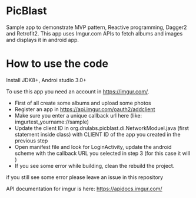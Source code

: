 # PicBlast
Sample app to demonstrate MVP pattern, Reactive programming, Dagger2 and Retrofit2. This app uses Imgur.com APIs to fetch albums and images and displays it in android app.

# How to use the code

Install JDK8+, Androi studio 3.0+

To use this app you need an account in https://imgur.com/.
- First of all create some albums and upload some photos
- Register an app in https://api.imgur.com/oauth2/addclient
- Make sure you enter a unique callback url here (like: imgurtest_yourname://sample)
- Update the client ID in org.drulabs.picblast.di.NetworkModuel.java (first statement inside class) with CLIENT ID of the app you created in the previous step
- Open manifest file and look for LoginActivity, update the android scheme with the callback URL you selected in step 3 (for this case it will <data android:scheme="imgurtest_yourname"/>)
- If you see some error while building, clean the rebuild the project.

if you still see some error please leave an issue in this repository

API documentation for imgur is here: https://apidocs.imgur.com/



